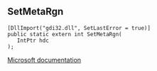 ## SetMetaRgn

```
[DllImport("gdi32.dll", SetLastError = true)]
public static extern int SetMetaRgn(
   IntPtr hdc
);
```

[Microsoft documentation](https://docs.microsoft.com/en-us/windows/win32/api/wingdi/nf-wingdi-setmetargn)
